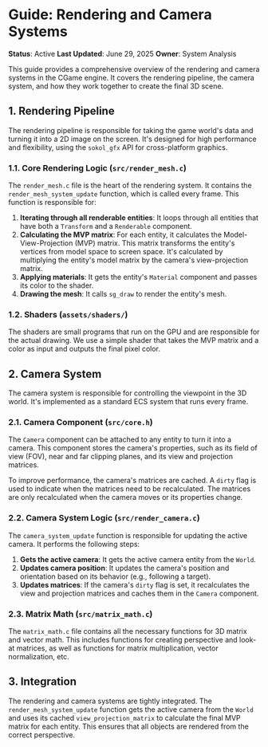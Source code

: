 
# Guide: Rendering and Camera Systems

**Status**: Active
**Last Updated**: June 29, 2025
**Owner**: System Analysis

This guide provides a comprehensive overview of the rendering and camera systems in the CGame engine. It covers the rendering pipeline, the camera system, and how they work together to create the final 3D scene.

## 1. Rendering Pipeline

The rendering pipeline is responsible for taking the game world's data and turning it into a 2D image on the screen. It's designed for high performance and flexibility, using the `sokol_gfx` API for cross-platform graphics.

### 1.1. Core Rendering Logic (`src/render_mesh.c`)

The `render_mesh.c` file is the heart of the rendering system. It contains the `render_mesh_system_update` function, which is called every frame. This function is responsible for:

1.  **Iterating through all renderable entities**: It loops through all entities that have both a `Transform` and a `Renderable` component.
2.  **Calculating the MVP matrix**: For each entity, it calculates the Model-View-Projection (MVP) matrix. This matrix transforms the entity's vertices from model space to screen space. It's calculated by multiplying the entity's model matrix by the camera's view-projection matrix.
3.  **Applying materials**: It gets the entity's `Material` component and passes its color to the shader.
4.  **Drawing the mesh**: It calls `sg_draw` to render the entity's mesh.

### 1.2. Shaders (`assets/shaders/`)

The shaders are small programs that run on the GPU and are responsible for the actual drawing. We use a simple shader that takes the MVP matrix and a color as input and outputs the final pixel color.

## 2. Camera System

The camera system is responsible for controlling the viewpoint in the 3D world. It's implemented as a standard ECS system that runs every frame.

### 2.1. Camera Component (`src/core.h`)

The `Camera` component can be attached to any entity to turn it into a camera. This component stores the camera's properties, such as its field of view (FOV), near and far clipping planes, and its view and projection matrices.

To improve performance, the camera's matrices are cached. A `dirty` flag is used to indicate when the matrices need to be recalculated. The matrices are only recalculated when the camera moves or its properties change.

### 2.2. Camera System Logic (`src/render_camera.c`)

The `camera_system_update` function is responsible for updating the active camera. It performs the following steps:

1.  **Gets the active camera**: It gets the active camera entity from the `World`.
2.  **Updates camera position**: It updates the camera's position and orientation based on its behavior (e.g., following a target).
3.  **Updates matrices**: If the camera's `dirty` flag is set, it recalculates the view and projection matrices and caches them in the `Camera` component.

### 2.3. Matrix Math (`src/matrix_math.c`)

The `matrix_math.c` file contains all the necessary functions for 3D matrix and vector math. This includes functions for creating perspective and look-at matrices, as well as functions for matrix multiplication, vector normalization, etc.

## 3. Integration

The rendering and camera systems are tightly integrated. The `render_mesh_system_update` function gets the active camera from the `World` and uses its cached `view_projection_matrix` to calculate the final MVP matrix for each entity. This ensures that all objects are rendered from the correct perspective.
